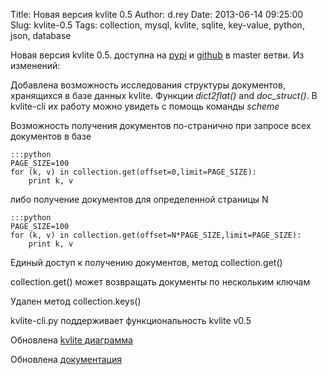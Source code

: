 Title: Новая версия kvlite 0.5
Author: d.rey
Date: 2013-06-14 09:25:00
Slug: kvlite-0.5
Tags: collection, mysql, kvlite, sqlite, key-value, python, json, database

Новая версия kvlite 0.5. доступна на [pypi](https://pypi.python.org/pypi/kvlite) и [github](https://github.com/ownport/kvlite) в master ветви. Из изменений:

Добавлена возможность исследования структуры документов, хранящихся в базе данных kvlite. Функции
_dict2flat()_ and _doc_struct()_. В kvlite-cli их работу можно увидеть с помощь команды _scheme_

Возможность получения документов по-странично при запросе всех документов в базе

    :::python
    PAGE_SIZE=100
    for (k, v) in collection.get(offset=0,limit=PAGE_SIZE):
        print k, v

либо получение документов для определенной страницы N

    :::python
    PAGE_SIZE=100
    for (k, v) in collection.get(offset=N*PAGE_SIZE,limit=PAGE_SIZE):
        print k, v

Единый доступ к получению документов, метод collection.get()

сollection.get() может возвращать документы по нескольким ключам

Удален метод collection.keys()

kvlite-cli.py поддерживает функциональность kvlite v0.5

Обновлена [kvlite диаграмма](https://raw.github.com/ownport/kvlite/master/docs/kvlite.png)

Обновлена [документация](https://github.com/ownport/kvlite/blob/master/README.rst) 
